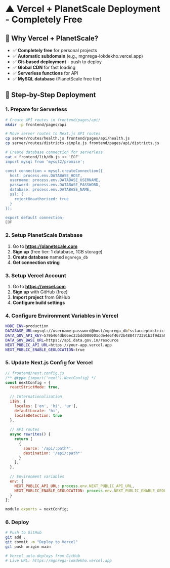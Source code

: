 # ▲ Vercel + PlanetScale Deployment - Completely Free

## 🎯 **Why Vercel + PlanetScale?**
- ✅ **Completely free** for personal projects
- ✅ **Automatic subdomain** (e.g., mgnrega-lokdekho.vercel.app)
- ✅ **Git-based deployment** - push to deploy
- ✅ **Global CDN** for fast loading
- ✅ **Serverless functions** for API
- ✅ **MySQL database** (PlanetScale free tier)

## 🚀 **Step-by-Step Deployment**

### **1. Prepare for Serverless**
```bash
# Create API routes in frontend/pages/api/
mkdir -p frontend/pages/api

# Move server routes to Next.js API routes
cp server/routes/health.js frontend/pages/api/health.js
cp server/routes/districts-simple.js frontend/pages/api/districts.js

# Create database connection for serverless
cat > frontend/lib/db.js << 'EOF'
import mysql from 'mysql2/promise';

const connection = mysql.createConnection({
  host: process.env.DATABASE_HOST,
  username: process.env.DATABASE_USERNAME,
  password: process.env.DATABASE_PASSWORD,
  database: process.env.DATABASE_NAME,
  ssl: {
    rejectUnauthorized: true
  }
});

export default connection;
EOF
```

### **2. Setup PlanetScale Database**
1. Go to **https://planetscale.com**
2. **Sign up** (free tier: 1 database, 1GB storage)
3. **Create database** named `mgnrega_db`
4. **Get connection string**

### **3. Setup Vercel Account**
1. Go to **https://vercel.com**
2. **Sign up** with GitHub (free)
3. **Import project** from GitHub
4. **Configure build settings**

### **4. Configure Environment Variables in Vercel**
```bash
NODE_ENV=production
DATABASE_URL=mysql://username:password@host/mgnrega_db?sslaccept=strict
DATA_GOV_API_KEY=579b464db66ec23bdd000001cde4e6f4672b4884773391b3f9d2a01a
DATA_GOV_BASE_URL=https://api.data.gov.in/resource
NEXT_PUBLIC_API_URL=https://your-app.vercel.app
NEXT_PUBLIC_ENABLE_GEOLOCATION=true
```

### **5. Update Next.js Config for Vercel**
```javascript
// frontend/next.config.js
/** @type {import('next').NextConfig} */
const nextConfig = {
  reactStrictMode: true,
  
  // Internationalization
  i18n: {
    locales: ['en', 'hi', 'ur'],
    defaultLocale: 'hi',
    localeDetection: true
  },
  
  // API routes
  async rewrites() {
    return [
      {
        source: '/api/:path*',
        destination: '/api/:path*'
      }
    ];
  },
  
  // Environment variables
  env: {
    NEXT_PUBLIC_API_URL: process.env.NEXT_PUBLIC_API_URL,
    NEXT_PUBLIC_ENABLE_GEOLOCATION: process.env.NEXT_PUBLIC_ENABLE_GEOLOCATION
  }
};

module.exports = nextConfig;
```

### **6. Deploy**
```bash
# Push to GitHub
git add .
git commit -m "Deploy to Vercel"
git push origin main

# Vercel auto-deploys from GitHub
# Live URL: https://mgnrega-lokdekho.vercel.app
```